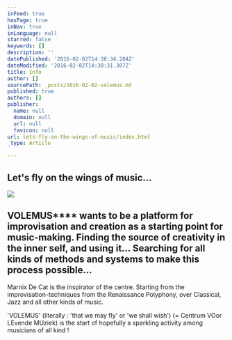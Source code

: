 ```yaml
---
inFeed: true
hasPage: true
inNav: true
inLanguage: null
starred: false
keywords: []
description: ''
datePublished: '2016-02-02T14:30:34.284Z'
dateModified: '2016-02-02T14:30:31.307Z'
title: Info
author: []
sourcePath: _posts/2016-02-02-volemus.md
published: true
authors: []
publisher:
  name: null
  domain: null
  url: null
  favicon: null
url: lets-fly-on-the-wings-of-music/index.html
_type: Article

---
```

## Let's fly on the wings of music...
![](https://s3-us-west-2.amazonaws.com/the-grid-img/p/68162057eab7764503892d43d4d5ddc00e0f59a2.jpg)

## VOLEMUS**** wants to be a platform for improvisation and creation as a starting point for music-making. Finding the source of creativity in the inner self, and using it... Searching for all kinds of methods and systems to make this process possible...

Marnix De Cat is the inspirator of the centre. Starting from the improvisation-techniques from the Renaissance Polyphony, over Classical, Jazz and all other kinds of music.

'VOLEMUS'    (literally : 'that we may fly' or 'we shall wish') (= Centrum VOor LEvende MUziek)  is the start of hopefully a sparkling activity among musicians of all kind !